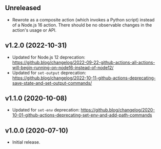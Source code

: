 ## Unreleased

* Rewrote as a composite action (which invokes a Python script) instead of a Node.js 16 action.
  There should be no observable changes in the action's usage or API.

## v1.2.0 (2022-10-31)

* Updated for Node.js 12 deprecation:
  https://github.blog/changelog/2022-09-22-github-actions-all-actions-will-begin-running-on-node16-instead-of-node12/
* Updated for `set-output` deprecation:
  https://github.blog/changelog/2022-10-11-github-actions-deprecating-save-state-and-set-output-commands/

## v1.1.0 (2020-10-08)

* Updated for `set-env` deprecation:
  https://github.blog/changelog/2020-10-01-github-actions-deprecating-set-env-and-add-path-commands

## v1.0.0 (2020-07-10)

* Initial release.

